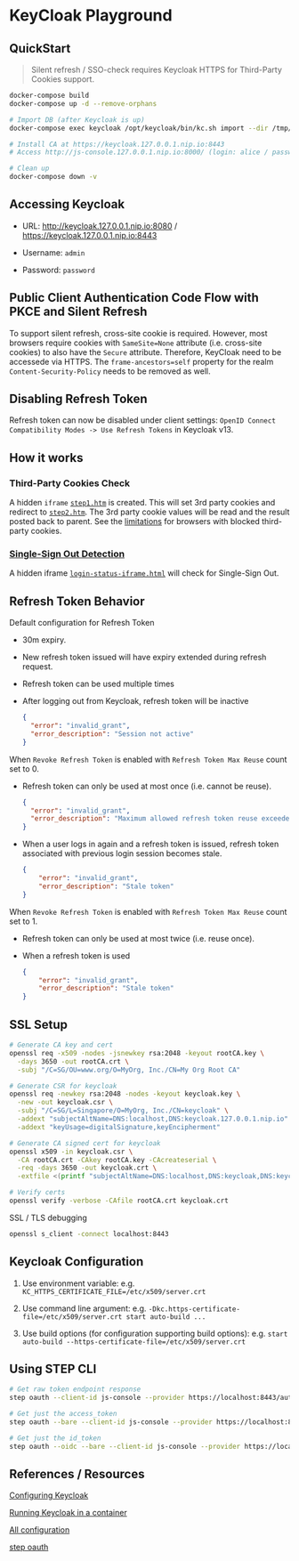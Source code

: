 # KeyCloak Playground

## QuickStart

> Silent refresh / SSO-check requires Keycloak HTTPS for Third-Party Cookies support.

```sh
docker-compose build
docker-compose up -d --remove-orphans

# Import DB (after Keycloak is up)
docker-compose exec keycloak /opt/keycloak/bin/kc.sh import --dir /tmp/realm-config

# Install CA at https://keycloak.127.0.0.1.nip.io:8443
# Access http://js-console.127.0.0.1.nip.io:8000/ (login: alice / password)

# Clean up
docker-compose down -v
```

## Accessing Keycloak

* URL: http://keycloak.127.0.0.1.nip.io:8080 / https://keycloak.127.0.0.1.nip.io:8443

* Username: `admin`

* Password: `password`

## Public Client Authentication Code Flow with PKCE and Silent Refresh

To support silent refresh, cross-site cookie is required. However, most browsers require cookies with `SameSite=None` attribute (i.e. cross-site cookies) to also have the `Secure` attribute. Therefore, KeyCloak need to be accessede via HTTPS. The `frame-ancestors=self` property for the realm `Content-Security-Policy` needs to be removed as well.

## Disabling Refresh Token

Refresh token can now be disabled under client settings: `OpenID Connect Compatibility Modes -> Use Refresh Tokens` in Keycloak v13.

## How it works

### Third-Party Cookies Check

A hidden `iframe` [`step1.htm`](https://keycloak.127.0.0.1.nip.io:8443/realms/dev/protocol/openid-connect/3p-cookies/step1.html) is created. This will set 3rd party cookies and redirect to [`step2.htm`](https://keycloak.127.0.0.1.nip.io:8443/realms/dev/protocol/openid-connect/3p-cookies/step2.html). The 3rd party cookie values will be read and the result posted back to parent. See the [limitations](https://www.keycloak.org/docs/latest/securing_apps/#_modern_browsers) for browsers with blocked third-party cookies.

### [Single-Sign Out Detection](https://www.keycloak.org/docs/latest/securing_apps/#session-status-iframe)

A hidden iframe [`login-status-iframe.html`](https://keycloak.127.0.0.1.nip.io:8443/realms/dev/protocol/openid-connect/login-status-iframe.html) will check for Single-Sign Out.

## Refresh Token Behavior

Default configuration for Refresh Token

* 30m expiry.

* New refresh token issued will have expiry extended during refresh request.

* Refresh token can be used multiple times

* After logging out from Keycloak, refresh token will be inactive

   ```json
   {
     "error": "invalid_grant",
     "error_description": "Session not active"
   }
   ```

When `Revoke Refresh Token` is enabled with `Refresh Token Max Reuse` count set to 0.

* Refresh token can only be used at most once (i.e. cannot be reuse).

   ```json
   {
     "error": "invalid_grant",
     "error_description": "Maximum allowed refresh token reuse exceeded"
   }
   ```

* When a user logs in again and a refresh token is issued, refresh token associated with previous login session becomes stale.

   ```json
   {
       "error": "invalid_grant",
       "error_description": "Stale token"
   }
   ```

When `Revoke Refresh Token` is enabled with `Refresh Token Max Reuse` count set to 1.

* Refresh token can only be used at most twice (i.e. reuse once).

* When a refresh token is used

   ```json
   {
       "error": "invalid_grant",
       "error_description": "Stale token"
   }
   ```

## SSL Setup

```sh
# Generate CA key and cert
openssl req -x509 -nodes -jsnewkey rsa:2048 -keyout rootCA.key \
  -days 3650 -out rootCA.crt \
  -subj "/C=SG/OU=www.org/O=MyOrg, Inc./CN=My Org Root CA"

# Generate CSR for keycloak
openssl req -newkey rsa:2048 -nodes -keyout keycloak.key \
  -new -out keycloak.csr \
  -subj "/C=SG/L=Singapore/O=MyOrg, Inc./CN=keycloak" \
  -addext "subjectAltName=DNS:localhost,DNS:keycloak.127.0.0.1.nip.io" \
  -addext "keyUsage=digitalSignature,keyEncipherment"

# Generate CA signed cert for keycloak
openssl x509 -in keycloak.csr \
  -CA rootCA.crt -CAkey rootCA.key -CAcreateserial \
  -req -days 3650 -out keycloak.crt \
  -extfile <(printf "subjectAltName=DNS:localhost,DNS:keycloak,DNS:keycloak.127.0.0.1.nip.io")

# Verify certs
openssl verify -verbose -CAfile rootCA.crt keycloak.crt
```

SSL / TLS debugging

```sh
openssl s_client -connect localhost:8443
```

## Keycloak Configuration

1. Use environment variable: e.g. `KC_HTTPS_CERTIFICATE_FILE=/etc/x509/server.crt`

1. Use command line argument: e.g. `-Dkc.https-certificate-file=/etc/x509/server.crt start auto-build ...`

1. Use build options (for configuration supporting build options): e.g. `start auto-build --https-certificate-file=/etc/x509/server.crt`

## Using STEP CLI

```sh
# Get raw token endpoint response
step oauth --client-id js-console --provider https://localhost:8443/auth/realms/dev/

# Get just the access_token
step oauth --bare --client-id js-console --provider https://localhost:8443/auth/realms/dev/

# Get just the id_token
step oauth --oidc --bare --client-id js-console --provider https://localhost:8443/auth/realms/dev/
```

## References / Resources

[Configuring Keycloak](https://www.keycloak.org/server/configuration)

[Running Keycloak in a container](https://www.keycloak.org/server/containers)

[All configuration](https://www.keycloak.org/server/all-config)

[step oauth](https://smallstep.com/docs/step-cli/reference/oauth)
